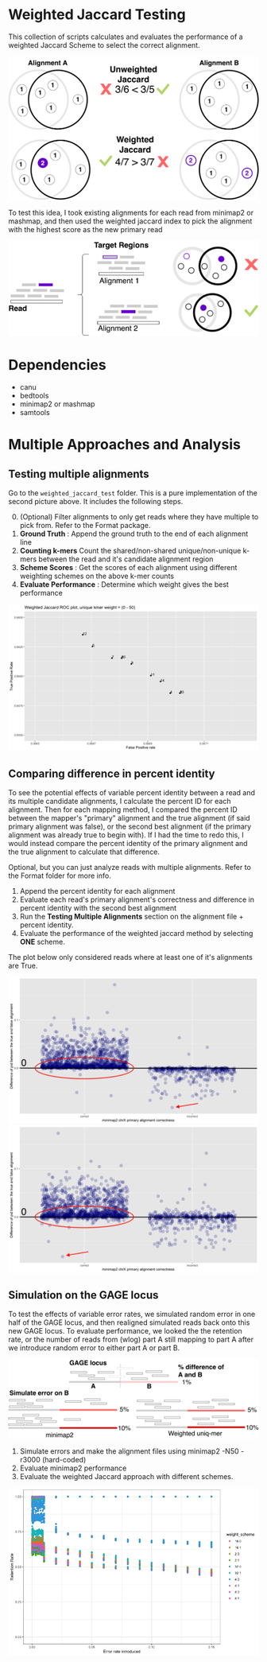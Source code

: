 # Weighted Jaccard Testing
This collection of scripts calculates and evaluates the performance of a weighted Jaccard Scheme to select the correct alignment.

![Weighted Uniq-mer Jaccard Index](images/NIH_SIP_Poster_Images-Weighting.png)

To test this idea, I took existing alignments for each read from minimap2 or mashmap, and then used the weighted jaccard index to pick the alignment with the highest score as the new primary read 

![](images/NIH_SIP_Poster_Images-Filter_alignments.png)

# Dependencies
- canu
- bedtools
- minimap2 or mashmap
- samtools

# Multiple Approaches and Analysis

## Testing multiple alignments
Go to the `weighted_jaccard_test` folder.
This is a pure implementation of the second picture above. It includes the following steps.

0. (Optional) Filter alignments to only get reads where they have multiple to pick from. Refer to the Format package. 
1. **Ground Truth** : Append the ground truth to the end of each alignment line
2. **Counting k-mers** Count the shared/non-shared unique/non-unique k-mers between the read and it's candidate alignment region
3. **Scheme Scores** : Get the scores of each alignment using different weighting schemes on the above k-mer counts
4. **Evaluate Performance** : Determine which weight gives the best performance

 ![](images/chrX_prepolished_weighted_jaccard_whole_nums.png)

## Comparing difference in percent identity
To see the potential effects of variable percent identity between a read and its multiple candidate alignments, I calculate the percent ID for each alignment. Then for each mapping method, I compared the percent ID between the mapper's "primary" alignment and the true alignment (if said primary alignment was false), or the second best alignment (if the primary alignment was already true to begin with). If I had the time to redo this, I would instead compare the percent identity of the primary alignment and the true alignment to calculate that difference. 

Optional, but you can just analyze reads with multiple alignments. Refer to the Format folder for more info.

1. Append the percent identity for each alignment
2. Evaluate each read's primary alignment's correctness and difference in percent identity with the second best alignment
3. Run the **Testing Multiple Alignments** section on the alignment file + percent identity. 
4. Evaluate the performance of the weighted jaccard method by selecting **ONE** scheme. 

The plot below only considered reads where at least one of it's alignments are True.

![](images/chrX_minimap2_pid_diff.png)
![](images/chrX_wj_pid_diff_plot.png)


## Simulation on the GAGE locus
To test the effects of variable error rates, we simulated random error in one half of the GAGE locus, and then realigned simulated reads back onto this new GAGE locus. To evaluate performance, we looked the the retention rate, or the number of reads from (wlog) part A still mapping to part A after we introduce random error to either part A or part B.

![](images/NIH_SIP_Poster_Images-Simulated_error_test.png)

1. Simulate errors and make the alignment files using minimap2 -N50 -r3000 (hard-coded)
2. Evaluate minimap2 performance
3. Evaluate the weighted Jaccard approach with different schemes. 

![](images/GAGE_vary_weights_performance.plot_sim_error_weighted_jaccard.png)


